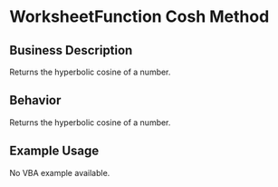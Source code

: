 # WorksheetFunction Cosh Method

## Business Description
Returns the hyperbolic cosine of a number.

## Behavior
Returns the hyperbolic cosine of a number.

## Example Usage
No VBA example available.